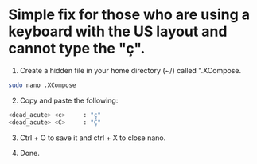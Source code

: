 # Simple fix for those who are using a keyboard with the US layout and cannot type the "ç".

1. Create a hidden file in your home directory (~/) called ".XCompose.
```bash
sudo nano .XCompose
```
2. Copy and paste the following:

```bash
<dead_acute> <c>     : "ç"
<dead_acute> <C>     : "Ç"
```

3. Ctrl + O to save it and ctrl + X to close nano.

4. Done.